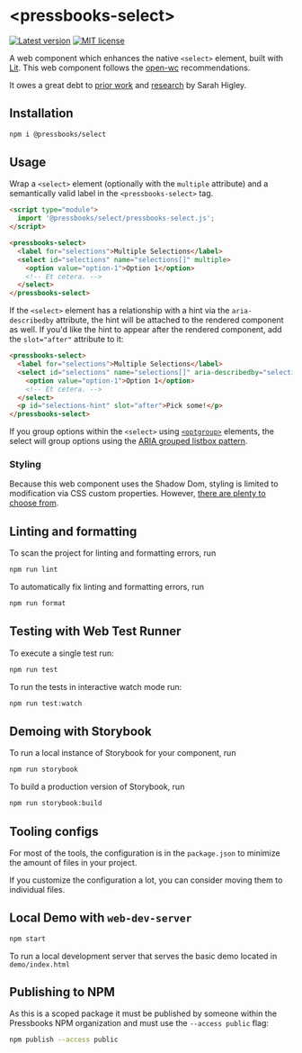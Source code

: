# \<pressbooks-select>

[![Latest version](https://badgen.net/npm/v/@pressbooks/select)](https://npmjs.com/package/@pressbooks/select) [![MIT license](https://badgen.net/npm/license/@pressbooks/select)](https://github.com/greatislander/pressbooks-select/tree/main/LICENSE) 

A web component which enhances the native `<select>` element, built with [Lit](https://lit.dev). This web
component follows the [open-wc](https://github.com/open-wc/open-wc) recommendations.

It owes a great debt to [prior work](https://github.com/microsoft/sonder-ui/tree/master/src/components/select) and
[research](https://www.24a11y.com/2019/select-your-poison-part-2/) by Sarah Higley.

## Installation

```bash
npm i @pressbooks/select
```

## Usage

Wrap a `<select>` element (optionally with the `multiple` attribute) and a semantically valid label in the
`<pressbooks-select>` tag.

```html
<script type="module">
  import '@pressbooks/select/pressbooks-select.js';
</script>

<pressbooks-select>
  <label for="selections">Multiple Selections</label>
  <select id="selections" name="selections[]" multiple>
    <option value="option-1">Option 1</option>
    <!-- Et cetera. -->
  </select>
</pressbooks-select>
```

If the `<select>` element has a relationship with a hint via the `aria-describedby` attribute, the hint will be attached
to the rendered component as well. If you'd like the hint to appear after the rendered component, add the `slot="after"`
attribute to it:

```html
<pressbooks-select>
  <label for="selections">Multiple Selections</label>
  <select id="selections" name="selections[]" aria-describedby="selections-hint" multiple>
    <option value="option-1">Option 1</option>
    <!-- Et cetera. -->
  </select>
  <p id="selections-hint" slot="after">Pick some!</p>
</pressbooks-select>
```

If you group options within the `<select>` using [`<optgroup>`](https://developer.mozilla.org/en-US/docs/Web/HTML/Element/optgroup)
elements, the select will group options using the [ARIA grouped listbox pattern](https://www.w3.org/WAI/ARIA/apg/patterns/listbox/examples/listbox-grouped/).

### Styling

Because this web component uses the Shadow Dom, styling is limited to modification via CSS custom properties. However,
[there are plenty to choose from](https://github.com/greatislander/pressbooks-select/blob/389b198ced4dab74ce8b9ac351fd8198ab481672/src/PressbooksSelect.js#L5-L258).

## Linting and formatting

To scan the project for linting and formatting errors, run

```bash
npm run lint
```

To automatically fix linting and formatting errors, run

```bash
npm run format
```

## Testing with Web Test Runner

To execute a single test run:

```bash
npm run test
```

To run the tests in interactive watch mode run:

```bash
npm run test:watch
```

## Demoing with Storybook

To run a local instance of Storybook for your component, run

```bash
npm run storybook
```

To build a production version of Storybook, run

```bash
npm run storybook:build
```

## Tooling configs

For most of the tools, the configuration is in the `package.json` to minimize the amount of files in your project.

If you customize the configuration a lot, you can consider moving them to individual files.

## Local Demo with `web-dev-server`

```bash
npm start
```

To run a local development server that serves the basic demo located in `demo/index.html`

## Publishing to NPM

As this is a scoped package it must be published by someone within the Pressbooks NPM organization and must use the `--access public` flag:

```bash
npm publish --access public
```
